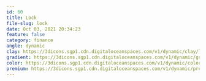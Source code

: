```yaml
---
id: 60
title: Lock
file-slug: lock
date: Oct 03, 2021 20:34:23
feature: false
category: finance
angle: dynamic
clay: https://3dicons.sgp1.cdn.digitaloceanspaces.com/v1/dynamic/clay/lock-dynamic-clay.png
gradient: https://3dicons.sgp1.cdn.digitaloceanspaces.com/v1/dynamic/gradient/lock-dynamic-gradient.png
color: https://3dicons.sgp1.cdn.digitaloceanspaces.com/v1/dynamic/color/lock-dynamic-color.png
premium: https://3dicons.sgp1.cdn.digitaloceanspaces.com/v1/dynamic/premium/lock-dynamic-premium.png
---
```

